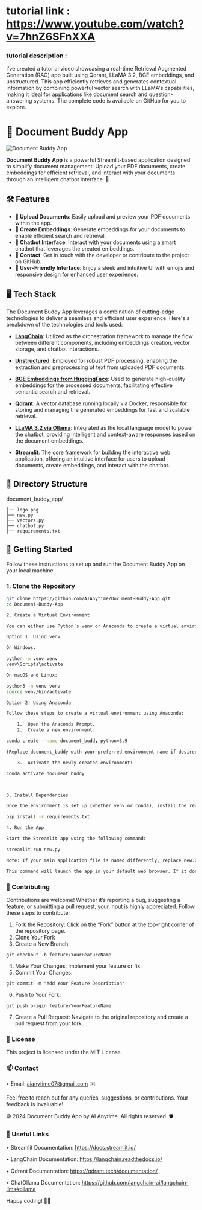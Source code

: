 # tutorial link : https://www.youtube.com/watch?v=7hnZ6SFnXXA

### tutorial description : 
I've created a tutorial video showcasing a real-time Retrieval Augmented Generation (RAG) app built using Qdrant, LLaMA 3.2, BGE embeddings, and unstructured. This app efficiently retrieves and generates contextual information by combining powerful vector search with LLaMA's capabilities, making it ideal for applications like document search and question-answering systems. The complete code is available on GitHub for you to explore.



# 📄 Document Buddy App

![Document Buddy App](sct.png)

**Document Buddy App** is a powerful Streamlit-based application designed to simplify document management. Upload your PDF documents, create embeddings for efficient retrieval, and interact with your documents through an intelligent chatbot interface. 🚀

## 🛠️ Features

- **📂 Upload Documents**: Easily upload and preview your PDF documents within the app.
- **🧠 Create Embeddings**: Generate embeddings for your documents to enable efficient search and retrieval.
- **🤖 Chatbot Interface**: Interact with your documents using a smart chatbot that leverages the created embeddings.
- **📧 Contact**: Get in touch with the developer or contribute to the project on GitHub.
- **🌟 User-Friendly Interface**: Enjoy a sleek and intuitive UI with emojis and responsive design for enhanced user experience.

## 🖥️ Tech Stack

The Document Buddy App leverages a combination of cutting-edge technologies to deliver a seamless and efficient user experience. Here's a breakdown of the technologies and tools used:

- **[LangChain](https://langchain.readthedocs.io/)**: Utilized as the orchestration framework to manage the flow between different components, including embeddings creation, vector storage, and chatbot interactions.
  
- **[Unstructured](https://github.com/Unstructured-IO/unstructured)**: Employed for robust PDF processing, enabling the extraction and preprocessing of text from uploaded PDF documents.
  
- **[BGE Embeddings from HuggingFace](https://huggingface.co/BAAI/bge-small-en)**: Used to generate high-quality embeddings for the processed documents, facilitating effective semantic search and retrieval.
  
- **[Qdrant](https://qdrant.tech/)**: A vector database running locally via Docker, responsible for storing and managing the generated embeddings for fast and scalable retrieval.
  
- **[LLaMA 3.2 via Ollama](https://ollama.com/)**: Integrated as the local language model to power the chatbot, providing intelligent and context-aware responses based on the document embeddings.
  
- **[Streamlit](https://streamlit.io/)**: The core framework for building the interactive web application, offering an intuitive interface for users to upload documents, create embeddings, and interact with the chatbot.

## 📁 Directory Structure

document_buddy_app/
```
│── logo.png
├── new.py
├── vectors.py
├── chatbot.py
├── requirements.txt
```

## 🚀 Getting Started

Follow these instructions to set up and run the Document Buddy App on your local machine.

### 1. Clone the Repository

```bash
git clone https://github.com/AIAnytime/Document-Buddy-App.git
cd Document-Buddy-App

2. Create a Virtual Environment

You can either use Python’s venv or Anaconda to create a virtual environment for managing dependencies.

Option 1: Using venv

On Windows:

python -m venv venv
venv\Scripts\activate

On macOS and Linux:

python3 -m venv venv
source venv/bin/activate

Option 2: Using Anaconda

Follow these steps to create a virtual environment using Anaconda:

	1.	Open the Anaconda Prompt.
	2.	Create a new environment:

conda create --name document_buddy python=3.9

(Replace document_buddy with your preferred environment name if desired).

	3.	Activate the newly created environment:

conda activate document_buddy



3. Install Dependencies

Once the environment is set up (whether venv or Conda), install the required dependencies using requirements.txt:

pip install -r requirements.txt

4. Run the App

Start the Streamlit app using the following command:

streamlit run new.py

Note: If your main application file is named differently, replace new.py with your actual file name (e.g., app.py).

This command will launch the app in your default web browser. If it doesn’t open automatically, navigate to the URL provided in the terminal (usually http://localhost:8501).
```

### 🤝 Contributing

Contributions are welcome! Whether it’s reporting a bug, suggesting a feature, or submitting a pull request, your input is highly appreciated. Follow these steps to contribute:

1.	Fork the Repository: Click on the “Fork” button at the top-right corner of the repository page.
2.	Clone Your Fork
3.	Create a New Branch:

```
git checkout -b feature/YourFeatureName
```


4.	Make Your Changes: Implement your feature or fix.
5.	Commit Your Changes:

```
git commit -m "Add Your Feature Description"
```


6.	Push to Your Fork:

```
git push origin feature/YourFeatureName
```


7.	Create a Pull Request: Navigate to the original repository and create a pull request from your fork.

### 📄 License

This project is licensed under the MIT License.

### 📫 Contact

•	Email: aianytime07@gmail.com ✉️

Feel free to reach out for any queries, suggestions, or contributions. Your feedback is invaluable!

© 2024 Document Buddy App by AI Anytime. All rights reserved. 🛡️

### 🔗 Useful Links


•	Streamlit Documentation: https://docs.streamlit.io/

•	LangChain Documentation: https://langchain.readthedocs.io/

•	Qdrant Documentation: https://qdrant.tech/documentation/

•	ChatOllama Documentation: https://github.com/langchain-ai/langchain-llms#ollama

Happy coding! 🚀✨
